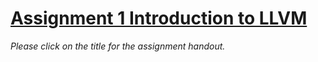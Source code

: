 # [Assignment 1 Introduction to LLVM](https://www.overleaf.com/read/nvmnmbntgwqn)

*Please click on the title for the assignment handout.*
